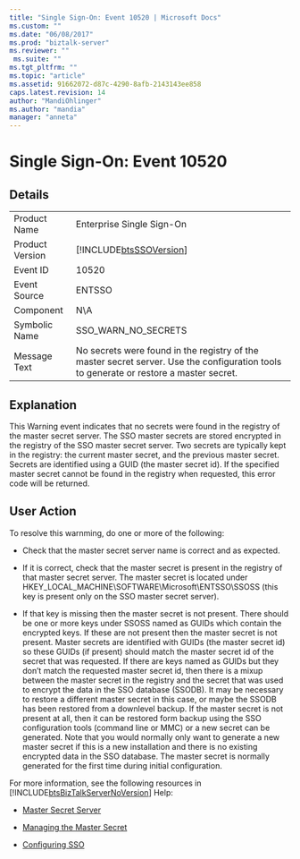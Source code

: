 ```yaml
---
title: "Single Sign-On: Event 10520 | Microsoft Docs"
ms.custom: ""
ms.date: "06/08/2017"
ms.prod: "biztalk-server"
ms.reviewer: ""
 ms.suite: ""
ms.tgt_pltfrm: ""
ms.topic: "article"
ms.assetid: 91662072-d87c-4290-8afb-2143143ee858
caps.latest.revision: 14
author: "MandiOhlinger"
ms.author: "mandia"
manager: "anneta"
---
```

# Single Sign-On: Event 10520
## Details  
  
|||  
|-|-|  
|Product Name|Enterprise Single Sign-On|  
|Product Version|[!INCLUDE[btsSSOVersion](../includes/btsssoversion-md.md)]|  
|Event ID|10520|  
|Event Source|ENTSSO|  
|Component|N\A|  
|Symbolic Name|SSO_WARN_NO_SECRETS|  
|Message Text|No secrets were found in the registry of the master secret server. Use the configuration tools to generate or restore a master secret.|  
  
## Explanation  
 This Warning event indicates that no secrets were found in the registry of the master secret server. The SSO master secrets are stored encrypted in the registry of the SSO master secret server. Two secrets are typically kept in the registry: the current master secret, and the previous master secret. Secrets are identified using a GUID (the master secret id). If the specified master secret cannot be found in the registry when requested, this error code will be returned.  
  
## User Action  
 To resolve this warnming, do one or more of the following:  
  
-   Check that the master secret server name is correct and as expected.  
  
-   If it is correct, check that the master secret is present in the registry of that master secret server. The master secret is located under HKEY_LOCAL_MACHINE\SOFTWARE\Microsoft\ENTSSO\SSOSS (this key is present only on the SSO master secret server).  
  
-   If that key is missing then the master secret is not present. There should be one or more keys under SSOSS named as GUIDs which contain the encrypted keys. If these are not present then the master secret is not present. Master secrets are identified with GUIDs (the master secret id) so these GUIDs (if present) should match the master secret id of the secret that was requested. If there are keys named as GUIDs but they don’t match the requested master secret id, then there is a mixup between the master secret in the registry and the secret that was used to encrypt the data in the SSO database (SSODB). It may be necessary to restore a different master secret in this case, or maybe the SSODB has been restored from a downlevel backup. If the master secret is not present at all, then it can be restored form backup using the SSO configuration tools (command line or MMC) or a new secret can be generated. Note that you would normally only want to generate a new master secret if this is a new installation and there is no existing encrypted data in the SSO database. The master secret is normally generated for the first time during initial configuration.  
  
 For more information, see the following resources in [!INCLUDE[btsBizTalkServerNoVersion](../includes/btsbiztalkservernoversion-md.md)] Help:  
  
-   [Master Secret Server](../core/master-secret-server.md)  
  
-   [Managing the Master Secret](../core/managing-the-master-secret.md)  
  
-   [Configuring SSO](../core/configuring-sso.md)